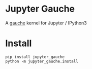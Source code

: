 # Jupyter Gauche

A [gauche](http://practical-scheme.net/gauche/) kernel for Jupyter / IPython3

# Install

```
pip install jupyter_gauche
python -m jupyter_gauche.install
```

